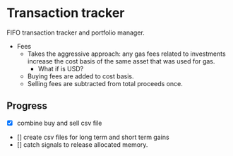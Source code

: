 # Transaction tracker

FIFO transaction tracker and portfolio manager.

* Fees
  * Takes the aggressive approach: any gas fees related to investments increase the cost basis of the same asset that was used for gas.
    * What if is USD?
  * Buying fees are added to cost basis.
  * Selling fees are subtracted from total proceeds once.

## Progress

* [X] combine buy and sell csv file
* [] create csv files for long term and short term gains
* [] catch signals to release allocated memory.

